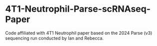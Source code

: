 # 4T1-Neutrophil-Parse-scRNAseq-Paper
Code affiliated with 4T1 Neutrophil paper based on the 2024 Parse (v3) sequencing run conducted by Ian and Rebecca. 
